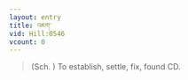 ```yaml
---
layout: entry
title: འཇག་
vid: Hill:0546
vcount: 0
---
```


> (Sch\.
) To establish, settle, fix, found CD\.

